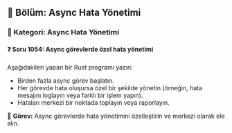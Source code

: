 ## 📘 Bölüm: Async Hata Yönetimi
### 🔹 Kategori: Async Hata Yönetimi
#### ❓ Soru 1054: Async görevlerde özel hata yönetimi

Aşağıdakileri yapan bir Rust programı yazın:

- Birden fazla async görev başlatın.
- Her görevde hata oluşursa özel bir şekilde yönetin (örneğin, hata mesajını loglayın veya farklı bir işlem yapın).
- Hataları merkezi bir noktada toplayın veya raporlayın.

🔧 **Görev:** Async görevlerde hata yönetimini özelleştirin ve merkezi olarak ele alın.
